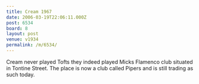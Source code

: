 ```yaml
---
title: Cream 1967
date: 2006-03-19T22:06:11.000Z
post: 6534
board: 8
layout: post
venue: v1934
permalink: /m/6534/
---
```

Cream never played Tofts they indeed played Micks Flamenco club situated in Tontine Street. The place is now a club called Pipers and is still trading as such today.
